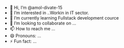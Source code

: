 - 👋 Hi, I’m @amol-divate-15
- 👀 I’m interested in ..Workin in IT sector.
- 🌱 I’m currently learning Fullstack development cource 
- 💞️ I’m looking to collaborate on ...
- 📫 How to reach me ...
- 😄 Pronouns: ...
- ⚡ Fun fact: ...

<!---
amol-divate-15/amol-divate-15 is a ✨ special ✨ repository because its `README.md` (this file) appears on your GitHub profile.
You can click the Preview link to take a look at your changes.
--->
